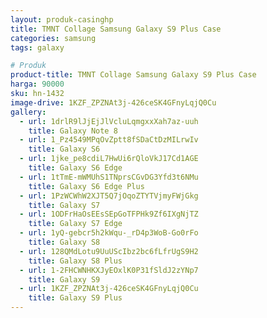 ```yaml
---
layout: produk-casinghp
title: TMNT Collage Samsung Galaxy S9 Plus Case
categories: samsung
tags: galaxy

# Produk
product-title: TMNT Collage Samsung Galaxy S9 Plus Case
harga: 90000
sku: hn-1432
image-drive: 1KZF_ZPZNAt3j-426ceSK4GFnyLqjQ0Cu
gallery:
  - url: 1drlR9lJjEjJlVcluLqmgxxXah7az-uuh
    title: Galaxy Note 8
  - url: 1_Pz4549MPqOvZptt8fSDaCtDzMILrwIv
    title: Galaxy S6
  - url: 1jke_pe8cdiL7HwUi6rQloVkJ17Cd1AGE
    title: Galaxy S6 Edge
  - url: 1tTmE-mWMUhS1TNprsCGvDG3Yfd3t6NMu
    title: Galaxy S6 Edge Plus
  - url: 1PzWCWhW2XJT5Q7jOqoZTYTVjmyFWjGkg
    title: Galaxy S7
  - url: 1ODFrHaOsEEsSEpGoTFPHk9Zf6IXgNjTZ
    title: Galaxy S7 Edge
  - url: 1yQ-gebcr5h2kWqu-_rD4p3WoB-Go0rFo
    title: Galaxy S8
  - url: 128QMdLotu9UuUScIbz2bc6fLfrUgS9H2
    title: Galaxy S8 Plus
  - url: 1-2FHCWNHKXJyEOxlK0P31fSldJ2zYNp7
    title: Galaxy S9
  - url: 1KZF_ZPZNAt3j-426ceSK4GFnyLqjQ0Cu
    title: Galaxy S9 Plus
---
```

